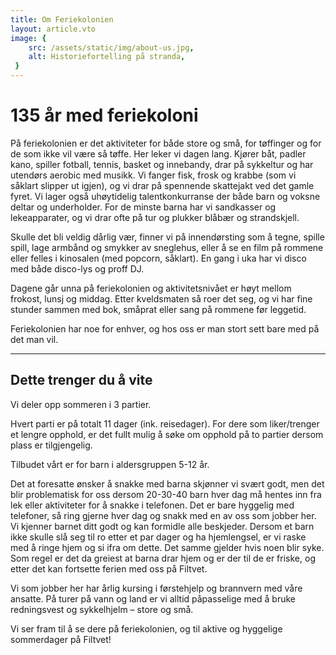 ```yaml
---
title: Om Feriekolonien
layout: article.vto
image: {
    src: /assets/static/img/about-us.jpg,
    alt: Historiefortelling på stranda,
 }
---
```



# 135 år med feriekoloni

På feriekolonien er det aktiviteter for både store og små, for tøffinger og for de som ikke vil være så tøffe. Her leker vi dagen lang. Kjører båt, padler kano, spiller fotball, tennis, basket og innebandy, drar på sykkeltur og har utendørs aerobic med musikk. Vi fanger fisk, frosk og krabbe (som vi såklart slipper ut igjen), og vi drar på spennende skattejakt ved det gamle fyret. Vi lager også uhøytidelig talentkonkurranse der både barn og voksne deltar og underholder. For de minste barna har vi sandkasser og lekeapparater, og vi drar ofte på tur og plukker blåbær og strandskjell.

Skulle det bli veldig dårlig vær, finner vi på innendørsting som å tegne, spille spill, lage armbånd og smykker av sneglehus, eller å se en film på rommene eller felles i kinosalen (med popcorn, såklart). En gang i uka har vi disco med både disco-lys og proff DJ.

Dagene går unna på feriekolonien og aktivitetsnivået er høyt mellom frokost, lunsj og middag. Etter kveldsmaten så roer det seg, og vi har fine stunder sammen med bok, småprat eller sang på rommene før leggetid.

Feriekolonien har noe for enhver, og hos oss er man stort sett bare med på det man vil.

---

## Dette trenger du å vite

Vi deler opp sommeren i 3 partier.

Hvert parti er på totalt 11 dager (ink. reisedager). For dere som liker/trenger et lengre opphold, er det fullt mulig å søke om opphold på to partier dersom plass er tilgjengelig.

Tilbudet vårt er for barn i aldersgruppen 5-12 år.

Det at foresatte ønsker å snakke med barna skjønner vi svært godt, men det blir problematisk for oss dersom 20-30-40 barn hver dag må hentes inn fra lek eller aktiviteter for å snakke i telefonen. Det er bare hyggelig med telefoner, så ring gjerne hver dag og snakk med en av oss som jobber her. Vi kjenner barnet ditt godt og kan formidle alle beskjeder. Dersom et barn ikke skulle slå seg til ro etter et par dager og ha hjemlengsel, er vi raske med å ringe hjem og si ifra om dette. Det samme gjelder hvis noen blir syke. Som regel er det da greiest at barna drar hjem og er der til de er friske, og etter det kan fortsette ferien med oss på Filtvet.

Vi som jobber her har årlig kursing i førstehjelp og brannvern med våre ansatte. På turer på vann og land er vi alltid påpasselige med å bruke redningsvest og sykkelhjelm – store og små.

Vi ser fram til å se dere på feriekolonien, og til aktive og hyggelige sommerdager på Filtvet!
